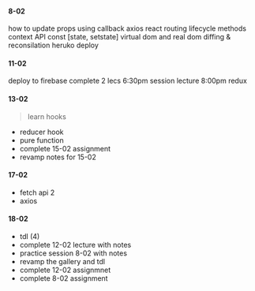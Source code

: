 #### 8-02
how to update props using callback 
axios 
react routing 
lifecycle methods 
context API 
const [state, setstate]
virtual dom and real dom 
diffing & reconsilation 
heruko deploy

#### 11-02
deploy to firebase 
complete 2 lecs 
6:30pm session 
lecture 8:00pm
redux

#### 13-02
> learn hooks 
- reducer hook 
- pure function 
- complete 15-02 assignment 
- revamp notes for 15-02

#### 17-02 
- fetch api 2
- axios 

#### 18-02
- tdl (4)
- complete 12-02 lecture with notes 
- practice session 8-02 with notes 
- revamp the gallery and tdl 
- complete 12-02 assignmnet 
- complete 8-02 assignment 

